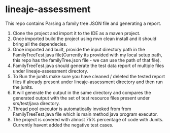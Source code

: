 # lineaje-assessment

This repo contains Parsing a family tree JSON file and generating a report.

1. Clone the project and import it to the IDE as a maven project.
2. Once imported build the project using mvn clean install and it should bring all the dependecies.
3. Once imported and built, provide the input directory path in the FamilyTreeTest.java file(Currently its provided with my local setup path, this repo has the familyTree.json file - we can use the path of that file).
4. FamilyTreeTest.java should generate the test data report of multiple files under lineaje-assessment directory.
5. To Run the junits make sure you have cleaned / deleted the tested report files if already present under lineaje-assessment directory and then run the junits.
6. It will generate the output in the same directory and compares the generated output with the set of test resource files present under srs/test/java directory.
7. Thread pool executor is automatically invoked from from FamilyTreeTest.java file which is main method java program executor.
8. The project is covered with almost 75% percentage of code with Junits. Currently havent added the negative test cases.


